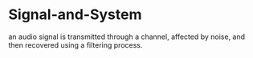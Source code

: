 # Signal-and-System
an audio signal is transmitted through a channel, affected by noise, and then recovered using a filtering process.
